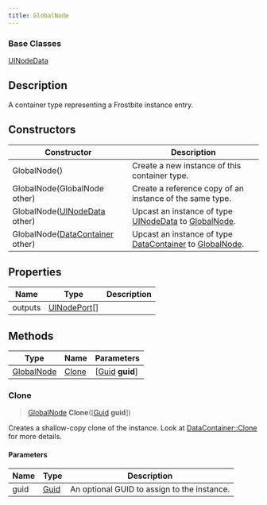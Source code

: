 ```yaml
---
title: GlobalNode
---
```

### Base Classes

[UINodeData](UINodeData)

## Description

A container type representing a Frostbite instance entry.

## Constructors

| Constructor                                                           | Description                                                                                                 |
| --------------------------------------------------------------------- | ----------------------------------------------------------------------------------------------------------- |
| GlobalNode()                                                          | Create a new instance of this container type.                                                               |
| GlobalNode(GlobalNode other)                                          | Create a reference copy of an instance of the same type.                                                    |
| GlobalNode([UINodeData](UINodeData) other)                            | Upcast an instance of type [UINodeData](UINodeData) to [GlobalNode](GlobalNode).                            |
| GlobalNode([DataContainer](/vext/ref/shared/class/datacontainer) other) | Upcast an instance of type [DataContainer](/vext/ref/shared/class/datacontainer) to [GlobalNode](GlobalNode). |

## Properties

| Name    | Type                         | Description |
| ------- | ---------------------------- | ----------- |
| outputs | [UINodePort](UINodePort)\[\] |             |

## Methods

| Type                     | Name            | Parameters                                     |
| ------------------------ | --------------- | ---------------------------------------------- |
| [GlobalNode](GlobalNode) | [Clone](#clone) | \[[Guid](/vext/ref/shared/class/guid) **guid**\] |

### Clone

> [GlobalNode](GlobalNode) **Clone**(\[[Guid](/vext/ref/shared/class/guid) **guid**\])

Creates a shallow-copy clone of the instance. Look at [DataContainer::Clone](/vext/ref/shared/class/datacontainer#clone) for more details.

#### Parameters

| Name | Type         | Description                                 |
| ---- | ------------ | ------------------------------------------- |
| guid | [Guid](Guid) | An optional GUID to assign to the instance. |
